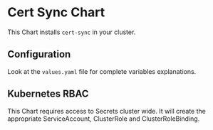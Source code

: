 # Cert Sync Chart

This Chart installs `cert-sync` in your cluster.

## Configuration

Look at the `values.yaml` file for complete variables explanations.

## Kubernetes RBAC

This Chart requires access to Secrets cluster wide.
It will create the appropriate ServiceAccount, ClusterRole and
ClusterRoleBinding.
